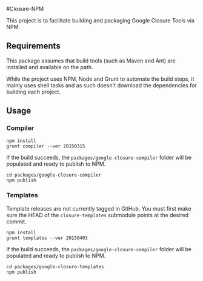 #Closure-NPM

This project is to facilitate building and packaging Google Closure Tools via NPM.

## Requirements
This package assumes that build tools (such as Maven and Ant) are installed and available on the path.

While the project uses NPM, Node and Grunt to automate the build steps, it mainly uses shell tasks and as such doesn't download the dependencies for building each project.

## Usage

### Compiler

    npm install
    grunt compiler --ver 20150315
    
If the build succeeds, the `packages/google-closure-compiler` folder will be populated and ready to publish to NPM.

    cd packages/google-closure-compiler
    npm publish
    
### Templates

Template releases are not currently tagged in GitHub. You must first make sure the HEAD of the `closure-templates` submodule points at the desired commit.

    npm install
    grunt templates --ver 20150403 

If the build succeeds, the `packages/google-closure-compiler` folder will be populated and ready to publish to NPM.

    cd packages/google-closure-templates
    npm publish